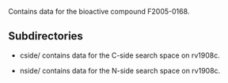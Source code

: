 Contains data for the bioactive compound F2005-0168.

## Subdirectories

- cside/ contains data for the C-side search space on rv1908c.

- nside/ contains data for the N-side search space on rv1908c.

